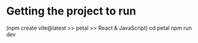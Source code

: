 # Getting the project to run
(npm create vite@latest >> petal >> React & JavaScript)
cd petal
npm run dev